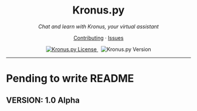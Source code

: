 <h1 align="center">Kronus.py</h1>

<p align="center">
  <i>Chat and learn with Kronus, your virtual assistant</i>
</p>

<p align="center">
  <a href="./CONTRIBUTING.md">Contributing</a>
  ·
  <a href="https://github.com/ZhengLinLei/Kronus.py/issues">Issues</a>
</p>

<p align="center">
  <a href="https://opensource.org/licenses/Apache-2.0">
    <img src="https://img.shields.io/badge/License-Apache%202.0-blue.svg" alt="Kronus.py License" />
  </a>&nbsp;
  <a>
    <img src="https://img.shields.io/badge/version-1.0.Alpha-brightgreen" alt="Kronus.py Version" />
</p>

<hr>


# Pending to write README

## VERSION: 1.0 Alpha